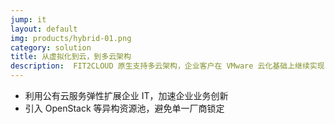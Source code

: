 ```yaml
---
jump: it
layout: default
img: products/hybrid-01.png
category: solution
title: 从虚拟化到云，到多云架构
description:  FIT2CLOUD 原生支持多云架构，企业客户在 VMware 云化基础上继续实现
---
```


 * 利用公有云服务弹性扩展企业 IT，加速企业业务创新
 * 引入 OpenStack 等异构资源池，避免单一厂商锁定
